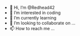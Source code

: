 - 👋 Hi, I’m @Redhead42
- 👀 I’m interested in coding 
- 🌱 I’m currently learning 
- 💞️ I’m looking to collaborate on ...
- 📫 How to reach me ...

<!---
Redhead42/Redhead42 is a ✨ special ✨ repository because its `README.md` (this file) appears on your GitHub profile.
You can click the Preview link to take a look at your changes.
--->
